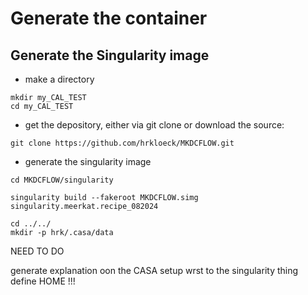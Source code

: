 # Generate the container

## Generate the Singularity image


- make a directory 

```
mkdir my_CAL_TEST
cd my_CAL_TEST
```

- get the depository, either via git clone or download the source:

```
git clone https://github.com/hrkloeck/MKDCFLOW.git
```

- generate the singularity image

```
cd MKDCFLOW/singularity
```

```
singularity build --fakeroot MKDCFLOW.simg singularity.meerkat.recipe_082024
```

```
cd ../../
mkdir -p hrk/.casa/data
```
NEED TO DO 

generate explanation oon the CASA setup wrst to the singularity thing define HOME !!!
